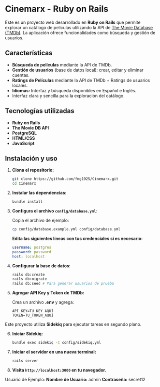 # Cinemarx - Ruby on Rails

Este es un proyecto web desarrollado en **Ruby on Rails** que permite explorar un catálogo de películas utilizando la API de [The Movie Database (TMDb)](https://www.themoviedb.org/). La aplicación ofrece funcionalidades como búsqueda y gestión de usuarios.

## Características

- **Búsqueda de películas** mediante la API de TMDb.
- **Gestión de usuarios** (base de datos local): crear, editar y eliminar cuentas.
- **Ratings de Películas** mediante la API de TMDb + Ratings de usuarios locales.
- **Idiomas:** Interfaz y búsqueda disponibles en Español e Inglés.
- Interfaz clara y sencilla para la exploración del catálogo.
  
## Tecnologías utilizadas

- **Ruby on Rails**
- **The Movie DB API**
- **PostgreSQL**
- **HTML/CSS**
- **JavaScript**
  
## Instalación y uso

1. **Clona el repositorio:**

   ```bash
   git clone https://github.com/fmg1925/Cinemarx.git
   cd Cinemarx
   ```

2. **Instalar las dependencias:**
    ```bash
    bundle install
    ```

3. **Configura el archivo `config/database.yml`:**

    Copia el archivo de ejemplo:
    ```bash
    cp config/database.example.yml config/database.yml
    ```

    **Edita las siguientes líneas con tus credenciales si es necesario:**
    ```yml
    username: postgres
    password: password
    host: localhost
    ```

4. **Configurar la base de datos:**
    ```bash
    rails db:create
    rails db:migrate
    rails db:seed # Para generar usuarios de prueba
    ```

5. **Agregar API Key y Token de TMDb:**

    Crea un archivo **.env** y agrega:

    ```env
    API_KEY=TU_KEY_AQUÍ
    TOKEN=TU_TOKEN_AQUÍ
    ```

Este proyecto utiliza **Sidekiq** para ejecutar tareas en segundo plano.

6. **Iniciar Sidekiq:**
    ```bash
    bundle exec sidekiq -C config/sidekiq.yml
    ```

7. **Iniciar el servidor en una nueva terminal:**
    ```bash
    rails server
    ```

8. **Visita `http://localhost:3000` en tu navegador.**

Usuario de Ejemplo:
**Nombre de Usuario:** admin
**Contraseña:** secret12